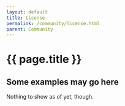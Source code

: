 ```yaml
---
layout: default
title: License
permalink: /community/license.html
parent: Community
---
```


# {{ page.title }}

## Some examples may go here

Nothing to show as of yet, though.
